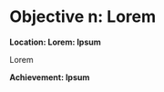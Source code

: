 # Objective n:  Lorem
**Location: Lorem: Ipsum**  

Lorem

**Achievement: Ipsum**

<!--stackedit_data:
eyJoaXN0b3J5IjpbMjEyNzYwMjI4N119
-->